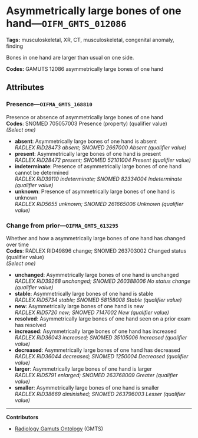 # Asymmetrically large bones of one hand—`OIFM_GMTS_012086`

**Tags:** musculoskeletal, XR, CT, musculoskeletal, congenital anomaly, finding

Bones in one hand are larger than usual on one side.

**Codes:** GAMUTS 12086 asymmetrically large bones of one hand

## Attributes

### Presence—`OIFMA_GMTS_168810`

Presence or absence of asymmetrically large bones of one hand  
**Codes**: SNOMED 705057003 Presence (property) (qualifier value)  
*(Select one)*

- **absent**: Asymmetrically large bones of one hand is absent  
_RADLEX RID28473 absent; SNOMED 2667000 Absent (qualifier value)_
- **present**: Asymmetrically large bones of one hand is present  
_RADLEX RID28472 present; SNOMED 52101004 Present (qualifier value)_
- **indeterminate**: Presence of asymmetrically large bones of one hand cannot be determined  
_RADLEX RID39110 indeterminate; SNOMED 82334004 Indeterminate (qualifier value)_
- **unknown**: Presence of asymmetrically large bones of one hand is unknown  
_RADLEX RID5655 unknown; SNOMED 261665006 Unknown (qualifier value)_

### Change from prior—`OIFMA_GMTS_613295`

Whether and how a asymmetrically large bones of one hand has changed over time  
**Codes**: RADLEX RID49896 change; SNOMED 263703002 Changed status (qualifier value)  
*(Select one)*

- **unchanged**: Asymmetrically large bones of one hand is unchanged  
_RADLEX RID39268 unchanged; SNOMED 260388006 No status change (qualifier value)_
- **stable**: Asymmetrically large bones of one hand is stable  
_RADLEX RID5734 stable; SNOMED 58158008 Stable (qualifier value)_
- **new**: Asymmetrically large bones of one hand is new  
_RADLEX RID5720 new; SNOMED 7147002 New (qualifier value)_
- **resolved**: Asymmetrically large bones of one hand seen on a prior exam has resolved  
- **increased**: Asymmetrically large bones of one hand has increased  
_RADLEX RID36043 increased; SNOMED 35105006 Increased (qualifier value)_
- **decreased**: Asymmetrically large bones of one hand has decreased  
_RADLEX RID36044 decreased; SNOMED 1250004 Decreased (qualifier value)_
- **larger**: Asymmetrically large bones of one hand is larger  
_RADLEX RID5791 enlarged; SNOMED 263768009 Greater (qualifier value)_
- **smaller**: Asymmetrically large bones of one hand is smaller  
_RADLEX RID38669 diminished; SNOMED 263796003 Lesser (qualifier value)_

---

**Contributors**

- [Radiology Gamuts Ontology](https://gamuts.net/) (GMTS)